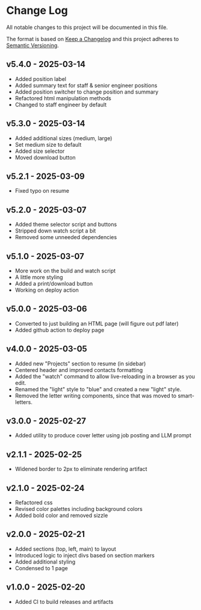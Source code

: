 # Change Log

All notable changes to this project will be documented in this file.

The format is based on [Keep a Changelog](http://keepachangelog.com/)
and this project adheres to [Semantic Versioning](http://semver.org/).

## v5.4.0 - 2025-03-14
* Added position label
* Added summary text for staff & senior engineer positions
* Added position switcher to change position and summary
* Refactored html manipulation methods
* Changed to staff engineer by default

## v5.3.0 - 2025-03-14
* Added additional sizes (medium, large)
* Set medium size to default
* Added size selector
* Moved download button

## v5.2.1 - 2025-03-09
* Fixed typo on resume

## v5.2.0 - 2025-03-07
* Added theme selector script and buttons
* Stripped down watch script a bit
* Removed some unneeded dependencies

## v5.1.0 - 2025-03-07
* More work on the build and watch script
* A little more styling
* Added a print/download button
* Working on deploy action

## v5.0.0 - 2025-03-06
* Converted to just building an HTML page (will figure out pdf later)
* Added github action to deploy page

## v4.0.0 - 2025-03-05
* Added new "Projects" section to resume (in sidebar)
* Centered header and improved contacts formatting
* Added the "watch" command to allow live-reloading in a browser as you edit.
* Renamed the "light" style to "blue" and created a new "light" style.
* Removed the letter writing components, since that was moved to smart-letters.

## v3.0.0 - 2025-02-27
* Added utility to produce cover letter using job posting and LLM prompt

## v2.1.1 - 2025-02-25
* Widened border to 2px to eliminate rendering artifact

## v2.1.0 - 2025-02-24
* Refactored css
* Revised color palettes including background colors
* Added bold color and removed sizzle

## v2.0.0 - 2025-02-21
* Added sections (top, left, main) to layout
* Introduced logic to inject divs based on section markers
* Added additional styling
* Condensed to 1 page

## v1.0.0 - 2025-02-20
* Added CI to build releases and artifacts

